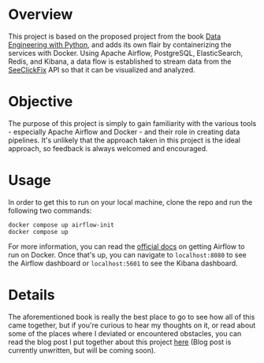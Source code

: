 # Overview

This project is based on the proposed project from the book [Data Engineering with Python](https://www.amazon.com/Data-Engineering-Python-datasets-pipelines/dp/183921418X/ref=sr_1_1_sspa), and adds its own flair by containerizing the services with Docker. Using Apache Airflow, PostgreSQL, ElasticSearch, Redis, and Kibana, a data flow is established to stream data from the [SeeClickFix](http://dev.seeclickfix.com/) API so that it can be visualized and analyzed. 

# Objective

The purpose of this project is simply to gain familiarity with the various tools - especially Apache Airflow and Docker - and their role in creating data pipelines. It's unlikely that the approach taken in this project is the ideal approach, so feedback is always welcomed and encouraged.

# Usage

In order to get this to run on your local machine, clone the repo and run the following two commands:

```
docker compose up airflow-init
docker compose up
```

For more information, you can read the [official docs](https://airflow.apache.org/docs/apache-airflow/stable/start/docker.html) on getting Airflow to run on Docker. Once that's up, you can navigate to `localhost:8080` to see the Airflow dashboard or `localhost:5601` to see the Kibana dashboard.

# Details

The aforementioned book is really the best place to go to see how all of this came together, but if you're curious to hear my thoughts on it, or read about some of the places where I deviated or encountered obstacles, you can read the blog post I put together about this project [here](https://tibblesnbits.com) (Blog post is currently unwritten, but will be coming soon).